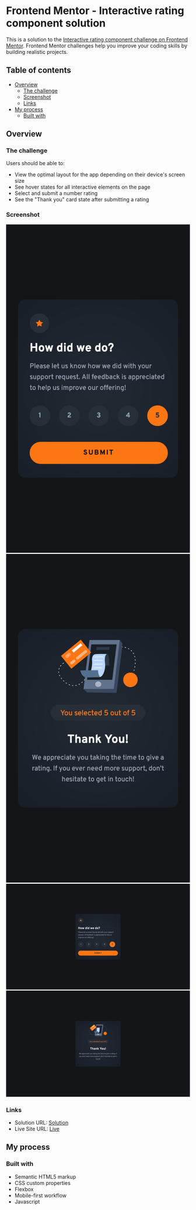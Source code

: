 # Frontend Mentor - Interactive rating component solution

This is a solution to the [Interactive rating component challenge on Frontend Mentor](https://www.frontendmentor.io/challenges/interactive-rating-component-koxpeBUmI). Frontend Mentor challenges help you improve your coding skills by building realistic projects.

## Table of contents

- [Overview](#overview)
  - [The challenge](#the-challenge)
  - [Screenshot](#screenshot)
  - [Links](#links)
- [My process](#my-process)
  - [Built with](#built-with)

## Overview

### The challenge

Users should be able to:

- View the optimal layout for the app depending on their device's screen size
- See hover states for all interactive elements on the page
- Select and submit a number rating
- See the "Thank you" card state after submitting a rating

### Screenshot

<img src="mobileRatingScreen.png" width="800"/>
<img src="mobileThanksScreen.png" width="800"/>
<img src="desktopRatingScreen.png"/>
<img src="desktopThanksScreen.png"/>

### Links

- Solution URL: [Solution](https://github.com/Hekimianz/rating_component)
- Live Site URL: [Live](https://hekimianz.github.io/rating_component/)

## My process

### Built with

- Semantic HTML5 markup
- CSS custom properties
- Flexbox
- Mobile-first workflow
- Javascript
